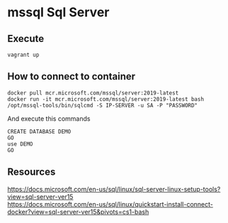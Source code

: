 # mssql Sql Server

## Execute

```
vagrant up
```

## How to connect to container 
```
docker pull mcr.microsoft.com/mssql/server:2019-latest
docker run -it mcr.microsoft.com/mssql/server:2019-latest bash
/opt/mssql-tools/bin/sqlcmd -S IP-SERVER -u SA -P "PASSWORD"
```

And execute this commands

```
CREATE DATABASE DEMO
GO
use DEMO
GO
```

## Resources
https://docs.microsoft.com/en-us/sql/linux/sql-server-linux-setup-tools?view=sql-server-ver15  
https://docs.microsoft.com/en-us/sql/linux/quickstart-install-connect-docker?view=sql-server-ver15&pivots=cs1-bash